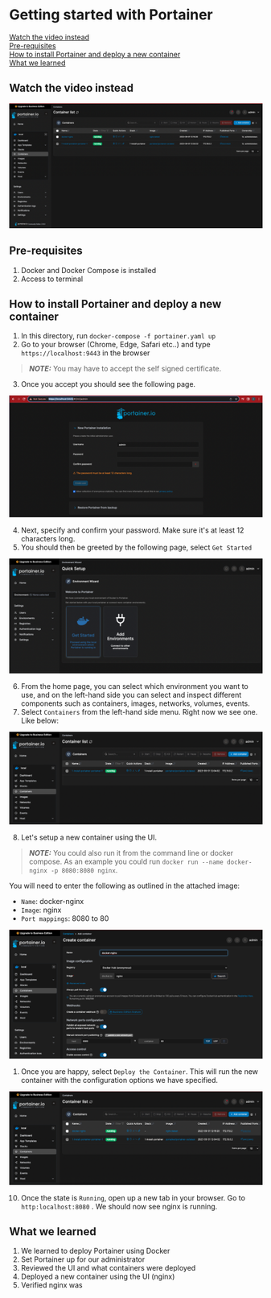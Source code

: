 # Getting started with Portainer


[Watch the video instead](#Watch-the-video-instead) \
[Pre-requisites](#Pre-requisites) \
[How to install Portainer and deploy a new container](#How-to-install-Portainer-and-deploy-a-new-container) \
[What we learned](#What-we-learned)

## Watch the video instead

[![IMAGE ALT TEXT](./images/portainer.png)](http://www.youtube.com/watch?v=YOUTUBE_VIDEO_ID_HERE "Video Title")

## Pre-requisites

1. Docker and Docker Compose is installed
2. Access to terminal

## How to install Portainer and deploy a new container

1. In this directory, run `docker-compose -f portainer.yaml up`
2. Go to your browser (Chrome, Edge, Safari etc..) and type `https://localhost:9443` in the browser

> **_NOTE:_**  You may have to accept the self signed certificate. 

3. Once you accept you should see the following page.

![Setting up the admin page](./images/admin-setup.png)

4. Next, specify and confirm your password. Make sure it's at least 12 characters long.
5. You should then be greeted by the following page, select `Get Started`

![Getting started](./images/get-started-select.png)

6. From the home page, you can select which environment you want to use, and on the left-hand side you can select and inspect different components such as containers, images, networks, volumes, events.
7. Select `Containers` from the left-hand side menu. Right now we see one. Like below:

![Container list](./images/container-list.png)

8. Let's setup a new container using the UI.

> **_NOTE:_**  You could also run it from the command line or docker compose. As an example you could run `docker run --name docker-nginx -p 8080:8080 nginx`.

You will need to enter the following as outlined in the attached image:

- `Name`: docker-nginx
- `Image`: nginx
- `Port mappings`: 8080 to 80

![Container list](./images/add-container.png)

1. Once you are happy, select `Deploy the Container`. This will run the new container with the configuration options we have specified.

![Container list](./images/new-container.png)

10. Once the state is `Running`, open up a new tab in your browser. Go to `http:localhost:8080` . We should now see nginx is running.

## What we learned

1. We learned to deploy Portainer using Docker
2. Set Portainer up for our administrator
3. Reviewed the UI and what containers were deployed
4. Deployed a new container using the UI (nginx)
5. Verified nginx was 